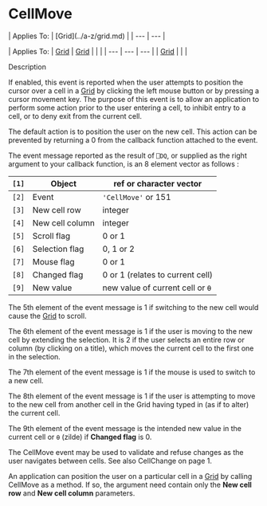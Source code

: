 




<h1 class="heading"><span class="name">CellMove</span></h1>
| Applies To: | [Grid](../a-z/grid.md) |
| --- | ---  |

| Applies To: | [Grid](../a-z/grid.md) | [Grid](../a-z/grid.md) |  |  |
| --- | --- | ---  |
| [Grid](../a-z/grid.md) |  |  |


Description


If enabled, this event is reported when the user attempts to position the cursor over a cell in a [Grid](../a-z/grid.md) by clicking the left mouse button or by pressing a cursor movement key. The purpose of this event is to allow an application to perform some action prior to the user entering a cell,  to inhibit entry to a cell, or to deny exit from the current cell.



The default action is to position the user on the new cell. This action can be prevented by returning a 0 from the callback function attached to the event.



The event message reported as the result of `⎕DQ`, or supplied as the right argument to your callback function, is an 8 element vector as follows :

| `[1]` | Object | ref or character vector |
| --- | --- | ---  |
| `[2]` | Event | `'CellMove'` or 151 |
| `[3]` | New cell row | integer |
| `[4]` | New cell column | integer |
| `[5]` | Scroll flag | 0 or 1 |
| `[6]` | Selection flag | 0, 1 or 2 |
| `[7]` | Mouse flag | 0 or 1 |
| `[8]` | Changed flag | 0 or 1 (relates to current cell) |
| `[9]` | New value | new value of current cell or `⍬` |



The 5th element of the event message is 1 if switching to the new cell would cause the [Grid](../a-z/grid.md) to scroll.


The 6th element of the event message is 1 if the user is moving to the new cell by extending the selection. It is 2 if the user selects an entire row or column (by clicking on a title), which moves the current cell to the first one in the selection.


The 7th element of the event message is 1 if the mouse is used to switch to a new cell.


The 8th element of the event message is 1 if the user is attempting to move to the new cell from another cell in the Grid having typed in (as if to alter)  the current cell.


The 9th element of the event message is the intended new value in the current cell or `⍬` (zilde) if **Changed flag** is 0.


The CellMove event may be used to validate and refuse changes as the user navigates between cells.  See also CellChange on page 1.


An application can position the user on a particular cell in a [Grid](../a-z/grid.md) by calling CellMove as a method. If so, the argument need contain only the **New cell row** and **New cell column** parameters.


